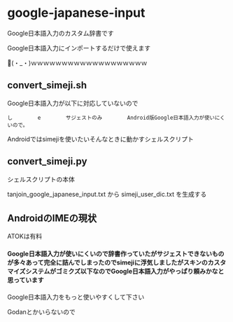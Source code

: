 google-japanese-input
=====================

Google日本語入力のカスタム辞書です


Google日本語入力にインポートするだけで使えます

👏(・_・)ｗｗｗｗｗｗｗｗｗｗｗｗｗｗｗｗｗｗｗ


## convert_simeji.sh ##

Google日本語入力が以下に対応していないので

    し        e        サジェストのみ        Android版Google日本語入力が使いにくいので。

Androidではsimejiを使いたいそんなときに動かすシェルスクリプト

## convert_simeji.py ##

シェルスクリプトの本体

tanjoin_google_japanese_input.txt から simeji_user_dic.txt を生成する

## AndroidのIMEの現状 ##

ATOKは有料

#### Google日本語入力が使いにくいので辞書作っていたがサジェストできないものが多々あって完全に詰んでしまったのでsimejiに浮気しましたがスキンのカスタマイズシステムがゴミクズ以下なのでGoogle日本語入力がやっぱり頼みかなと思っています ###

Google日本語入力をもっと使いやすくして下さい

Godanとかいらないので
